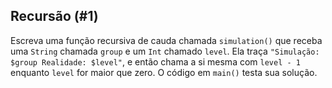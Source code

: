 ## Recursão (#1)

Escreva uma função recursiva de cauda chamada `simulation()` que receba uma `String` chamada `group` e um `Int` chamado `level`. Ela traça `"Simulação: $group Realidade: $level"`, e então chama a si mesma com `level - 1` enquanto `level` for maior que zero. O código em `main()` testa sua solução.